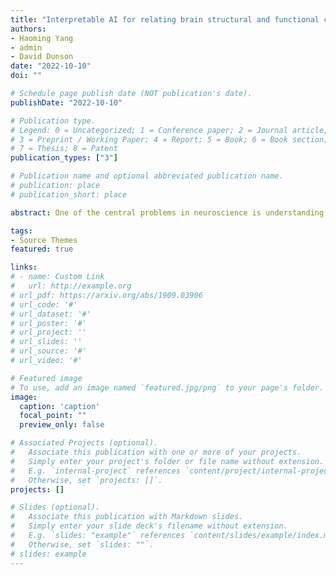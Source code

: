 ```yaml
---
title: "Interpretable AI for relating brain structural and functional connectomes"
authors:
- Haoming Yang
- admin
- David Dunson
date: "2022-10-10"
doi: ""

# Schedule page publish date (NOT publication's date).
publishDate: "2022-10-10"

# Publication type.
# Legend: 0 = Uncategorized; 1 = Conference paper; 2 = Journal article;
# 3 = Preprint / Working Paper; 4 = Report; 5 = Book; 6 = Book section;
# 7 = Thesis; 8 = Patent
publication_types: ["3"]

# Publication name and optional abbreviated publication name.
# publication: place
# publication_short: place

abstract: One of the central problems in neuroscience is understanding how brain structure relates to function. Naively one can relate the direct connections of white matter fiber tracts between brain regions of interest (ROIs) to the increased co-activation in the same pair of ROIs, but the link between structural and functional connectomes (SCs and FCs) has proven to be much more complex. To learn a realistic generative model characterizing population variation in SCs, FCs, and the SC-FC coupling, we develop a graph auto-encoder that we refer to as Staf-GATE. We trained Staf-GATE with data from the Human Connectome Project (HCP) and show state-of-the-art performance in predicting FC and joint generation of SC and FC. In addition, as a crucial component of the proposed approach, we provide a masking-based algorithm to extract interpretable inference about SC-FC coupling. Our interpretation methods identified important cross-hemisphere and right-hemisphere SC subnetworks for FC coupling and relating SC and FC with cognitive scores and gender.

tags:
- Source Themes
featured: true

links:
# - name: Custom Link
#   url: http://example.org
# url_pdf: https://arxiv.org/abs/1909.03906
# url_code: '#'
# url_dataset: '#'
# url_poster: '#'
# url_project: ''
# url_slides: ''
# url_source: '#'
# url_video: '#'

# Featured image
# To use, add an image named `featured.jpg/png` to your page's folder.
image:
  caption: 'caption'
  focal_point: ""
  preview_only: false

# Associated Projects (optional).
#   Associate this publication with one or more of your projects.
#   Simply enter your project's folder or file name without extension.
#   E.g. `internal-project` references `content/project/internal-project/index.md`.
#   Otherwise, set `projects: []`.
projects: []

# Slides (optional).
#   Associate this publication with Markdown slides.
#   Simply enter your slide deck's filename without extension.
#   E.g. `slides: "example"` references `content/slides/example/index.md`.
#   Otherwise, set `slides: ""`.
# slides: example
---
```


<!-- {{% alert note %}}
Click the *Cite* button above to demo the feature to enable visitors to import publication metadata into their reference management software.
{{% /alert %}}

{{% alert note %}}
Click the *Slides* button above to demo Academic's Markdown slides feature.
{{% /alert %}}

Supplementary notes can be added here, including [code and math](https://sourcethemes.com/academic/docs/writing-markdown-latex/). -->
